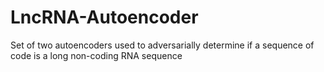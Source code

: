 # LncRNA-Autoencoder
Set of two autoencoders used to adversarially determine if a sequence of code is a long non-coding RNA sequence
